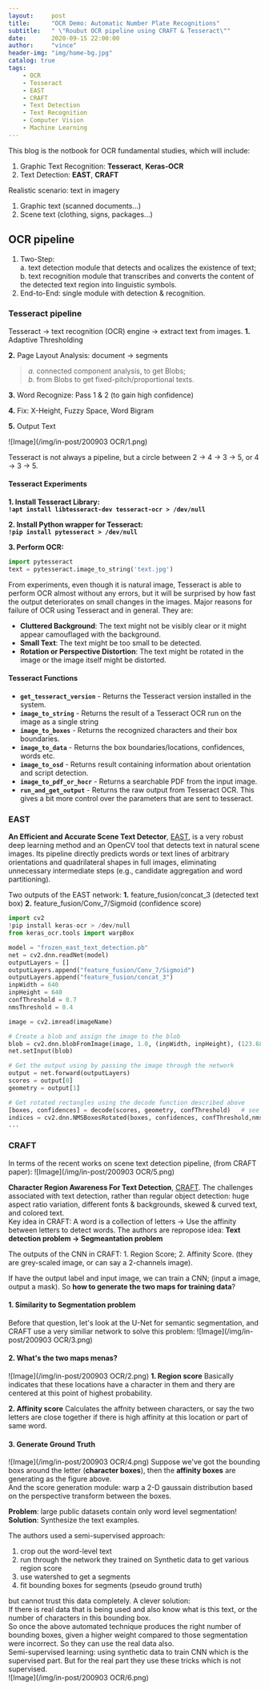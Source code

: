 ```yaml
---
layout:     post
title:      "OCR Demo: Automatic Number Plate Recognitions"
subtitle:   " \"Roubut OCR pipeline using CRAFT & Tesseract\""
date:       2020-09-15 22:00:00
author:     "vince"
header-img: "img/home-bg.jpg"
catalog: true
tags:
    - OCR
    - Tesseract
    - EAST
    - CRAFT
    - Text Detection
    - Text Recognition
    - Computer Vision 
    - Machine Learning
---
```


This blog is the notbook for OCR fundamental studies, which will include:
1. Graphic Text Recognition: **Tesseract**, **Keras-OCR**
2. Text Detection: **EAST**, **CRAFT** 

Realistic scenario: text in imagery<br>
1. Graphic text (scanned documents...)<br>
2. Scene text (clothing, signs, packages...)<br>

## OCR pipeline<br>
1. Two-Step:<br> 
    a. text detection module that detects and ocalizes the existence of text; <br>
    b. text recognition module that transcribes and converts the content of the detected text region into linguistic symbols.<br>
2. End-to-End: 
    single module with detection & recognition.<br>

### Tesseract pipeline<br>
Tesseract -> text recognition (OCR) engine -> extract text from images. 
**1.** Adaptive Thresholding<br>

**2.** Page Layout Analysis: document -> segments<br>
> *a.* connected component analysis, to get Blobs;<br>
> *b.* from Blobs to get fixed-pitch/proportional texts.<br>

**3.** Word Recognize: Pass 1 & 2 (to gain high confidence)<br>

**4.** Fix: X-Height, Fuzzy Space, Word Bigram<br>

**5.** Output Text<br>

![Image](/img/in-post/200903 OCR/1.png)

Tesseract is not always a pipeline, but a circle between 2 -> 4 -> 3 -> 5, or 4 -> 3 -> 5.

#### Tesseract Experiments
**1. Install Tesseract Library:**<br>
**`!apt install libtesseract-dev tesseract-ocr > /dev/null`**

**2. Install Python wrapper for Tesseract:**<br>
**`!pip install pytesseract > /dev/null`**

**3. Perform OCR:**<br>

```python
import pytesseract
text = pytesseract.image_to_string('text.jpg')
```

From experiments, even though it is natural image, Tesseract is able to perform OCR almost without any errors, but it will be surprised by how fast the output deteriorates on small changes in the images. Major reasons for failure of OCR using Tesseract and in general. They are:
- **Cluttered Background**: The text might not be visibly clear or it might appear camouflaged with the background.
- **Small Text**: The text might be too small to be detected. 
- **Rotation or Perspective Distortion**: The text might be rotated in the image or the image itself might be distorted.


#### Tesseract Functions
- **`get_tesseract_version`** - Returns the Tesseract version installed in the system.
- **`image_to_string`** - Returns the result of a Tesseract OCR run on the image as a single string
- **`image_to_boxes`** - Returns the recognized characters and their box boundaries.
- **`image_to_data`** - Returns the box boundaries/locations, confidences, words etc. 
- **`image_to_osd`** - Returns result containing information about orientation and script detection.
- **`image_to_pdf_or_hocr`** - Returns a searchable PDF from the input image.
- **`run_and_get_output`** - Returns the raw output from Tesseract OCR. This gives a bit more control over the parameters that are sent to tesseract.



### EAST<br>
**An Efficient and Accurate Scene Text Detector**, <a href="https://arxiv.org/abs/1704.03155v2">EAST</a>, is a very robust deep learning method and an OpenCV tool that detects text in natural scene images. Its pipeline directly predicts words or text lines of arbitrary orientations and quadrilateral shapes in full images, eliminating unnecessary intermediate steps (e.g., candidate aggregation and word partitioning).

Two outputs of the EAST network:
**1.** feature_fusion/concat_3 (detected text box)
**2.** feature_fusion/Conv_7/Sigmoid (confidence score)

```python
import cv2
!pip install keras-ocr > /dev/null
from keras_ocr.tools import warpBox

model = "frozen_east_text_detection.pb"
net = cv2.dnn.readNet(model)
outputLayers = []
outputLayers.append("feature_fusion/Conv_7/Sigmoid")
outputLayers.append("feature_fusion/concat_3")
inpWidth = 640
inpHeight = 640
confThreshold = 0.7
nmsThreshold = 0.4

image = cv2.imread(imageName)

# Create a blob and assign the image to the blob
blob = cv2.dnn.blobFromImage(image, 1.0, (inpWidth, inpHeight), (123.68, 116.78, 103.94), True, False)
net.setInput(blob)

# Get the output using by passing the image through the network
output = net.forward(outputLayers)
scores = output[0]
geometry = output[1]

# Get rotated rectangles using the decode function described above
[boxes, confidences] = decode(scores, geometry, confThreshold)   # see more details in Github Repos
indices = cv2.dnn.NMSBoxesRotated(boxes, confidences, confThreshold,nmsThreshold)
...

```



### CRAFT<br>

In terms of the recent works on scene text detection pipeline, (from CRAFT paper):
![Image](/img/in-post/200903 OCR/5.png)

**Character Region Awareness For Text Detection**, <a href="https://arxiv.org/abs/1904.01941">CRAFT</a>. The challenges associated with text detection, rather than regular object detection: huge aspect ratio variation, different fonts & backgrounds, skewed & curved text, and colored text.<br>
Key idea in CRAFT: A word is a collection of letters -> Use the affinity between letters to detect words. The authors are repropose idea: **Text detection problem -> Segmeantation problem**

The outputs of the CNN in CRAFT: 1. Region Score; 2. Affinity Score. (they are grey-scaled image, or can say a 2-channels image).

If have the output label and input image, we can train a CNN; (input a image, output a mask). 
So **how to generate the two maps for training data**?

####  **1. Similarity to Segmentation problem**
Before that question, let's look at the U-Net for semantic segmentation, and CRAFT use a very similiar network to solve this problem:
![Image](/img/in-post/200903 OCR/3.png)

####  **2. What's the two maps menas?**
![Image](/img/in-post/200903 OCR/2.png)
**1. Region score**
Basically indicates that these locations have a character in them and thery are centered at this point of highest probability.

**2. Affinity score**
Calculates the affnity between characters, or say the two letters are close together if there is high affinity at this location or part of same word.

####  **3. Generate Ground Truth**
![Image](/img/in-post/200903 OCR/4.png)
Suppose we've got the bounding boxs around the letter (**character boxes**), then the **affinity boxes** are generating as the figure above.<br>
And the score generation module: warp a 2-D gaussain distribution based on the perspective transform between the boxes.<br>

**Problem**: large public datasets contain only word level segmentation!<br>
**Solution**: Synthesize the text examples. <br>

The authors used a semi-supervised approach:
1. crop out the word-level text
2. run through the network they trained on Synthetic data to get various region score
3. use watershed to get a segments
4. fit bounding boxes for segments (pseudo ground truth)

but cannot trust this data completely. A clever solution:<br>
If there is real data that is being used and also know what is this text, or the number of characters in this bounding box.<br>
So once the above automated technique produces the right number of bounding boxes, given a higher weight compared to those segmentation were incorrect. So they can use the real data also.<br>
Semi-supervised learning: using synthetic data to train CNN which is the supervised part. But for the real part they use these tricks which is not supervised.<br>
![Image](/img/in-post/200903 OCR/6.png)
